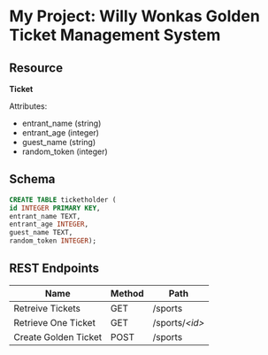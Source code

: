 # My Project: Willy Wonkas Golden Ticket Management System


## Resource

**Ticket**

Attributes:

* entrant_name (string)
* entrant_age (integer)
* guest_name (string)
* random_token (integer)

## Schema

```sql
CREATE TABLE ticketholder (
id INTEGER PRIMARY KEY,
entrant_name TEXT,
entrant_age INTEGER,
guest_name TEXT,
random_token INTEGER);
```

## REST Endpoints

Name                           | Method | Path
-------------------------------|--------|------------------
Retreive Tickets               | GET    | /sports
Retrieve One Ticket            | GET    | /sports/*\<id\>*
Create Golden Ticket           | POST   | /sports

